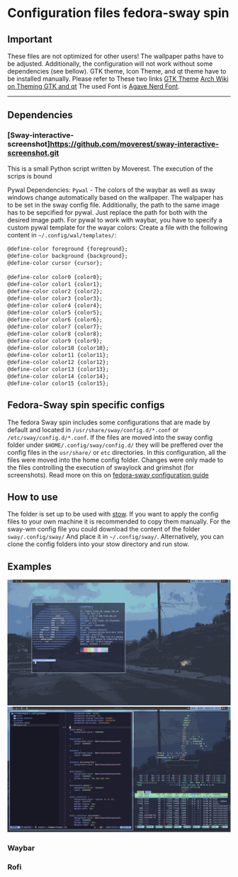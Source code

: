# Configuration files fedora-sway spin

## **Important**
These files are not optimized for other users! The wallpaper paths have to be adjusted. Additionally, the configuration will not work without some dependencies (see bellow). GTK theme, Icon Theme, and qt theme have to be installed manually. Please refer to These two links [GTK Theme](https://github.com/swaywm/sway/wiki/GTK-3-settings-on-Wayland) [Arch Wiki on Theming GTK and qt](https://wiki.archlinux.org/title/Uniform_look_for_Qt_and_GTK_applications)  The used Font is [Agave Nerd Font](https://www.nerdfonts.com/font-downloads). 

----- 

## Dependencies 

### [Sway-interactive-screenshot]https://github.com/moverest/sway-interactive-screenshot.git 

This is a small Python script written by Moverest. The execution of the scrips is bound 

Pywal
Dependencies: `Pywal` - The colors of the waybar as well as sway windows change automatically based on the wallpaper. The walpaper has to be set in the sway config file. Additionally, the path to the same image has to be sepcified for pywal. Just replace the path for both with the desired image path. 
For pywal to work with waybar, you have to specify a custom pywal template for the wayar colors: Create a file with the following content in `~/.config/wal/templates/`: 
```
@define-color foreground {foreground};
@define-color background {background};
@define-color cursor {cursor};

@define-color color0 {color0};
@define-color color1 {color1};
@define-color color2 {color2};
@define-color color3 {color3};
@define-color color4 {color4};
@define-color color5 {color5};
@define-color color6 {color6};
@define-color color7 {color7};
@define-color color8 {color8};
@define-color color9 {color9};
@define-color color10 {color10};
@define-color color11 {color11};
@define-color color12 {color12};
@define-color color13 {color13};
@define-color color14 {color14};
@define-color color15 {color15};
```

## Fedora-Sway spin specific configs

The fedora Sway spin includes some configurations that are made by default and located in `/usr/share/sway/config.d/*.conf` or `/etc/sway/config.d/*.conf`. If the files are moved into the sway config folder under `$HOME/.config/sway/config.d/` they will be preffered over the config files in the `usr/share/` or `etc` directories. In this configuration, all the files were moved into the home config folder. Changes were only made to the files controlling the execution of swaylock and grimshot (for screenshots). Read more on this on [fedora-sway configuration guide](https://docs.fedoraproject.org/en-US/fedora-sericea/configuration-guide/)

## How to use
The folder is set up to be used with [stow](https://github.com/aspiers/stow). If you want to apply the config files to your own machine it is recommended to copy them manually.
For the sway-wm config file you could download the content of the folder `sway/.config/sway/` And place it in `~/.config/sway/`. Alternatively, you can clone the config folders into your stow directory and run stow. 

## Examples
![desktop](screenhots/screenshot_2024-10-01T15:02:06.png)
![desktop](screenhots/screenshot_2024-10-01T15:51:08.png)
### Waybar


### Rofi 


